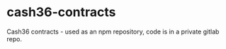 # cash36-contracts
Cash36 contracts - used as an npm repository, code is in a private gitlab repo. 
